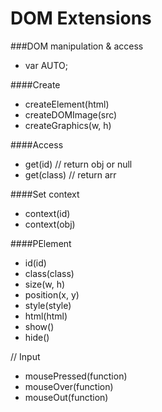 DOM Extensions
==========

###DOM manipulation & access
+ var AUTO;

####Create 
+ createElement(html)
+ createDOMImage(src)
+ createGraphics(w, h)

####Access
+ get(id) // return obj or null
+ get(class) // return arr

####Set context
+ context(id)
+ context(obj)


####PElement

+ id(id)
+ class(class)
+ size(w, h) 
+ position(x, y)
+ style(style)
+ html(html)
+ show()
+ hide()

// Input
+ mousePressed(function)
+ mouseOver(function)
+ mouseOut(function)



